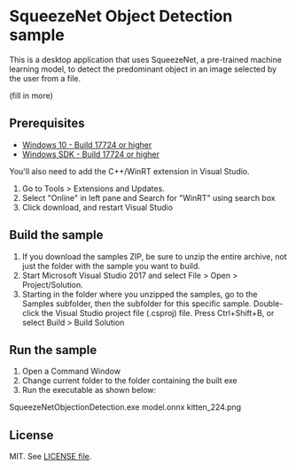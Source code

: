 
# SqueezeNet Object Detection sample

This is a desktop application that uses SqueezeNet, a pre-trained machine learning model, to detect the predominant object in an image selected by the user from a file.

(fill in more)

## Prerequisites

- [Windows 10 - Build 17724 or higher](https://www.microsoft.com/en-us/software-download/windowsinsiderpreviewiso)
- [Windows SDK - Build 17724 or higher](https://www.microsoft.com/en-us/software-download/windowsinsiderpreviewSDK)

You'll also need to add the C++/WinRT extension in Visual Studio.
1. Go to Tools > Extensions and Updates. 
2. Select "Online" in left pane and Search for "WinRT" using search box
3. Click download, and restart Visual Studio

## Build the sample

1. If you download the samples ZIP, be sure to unzip the entire archive, not just the folder with the sample you want to build.
2. Start Microsoft Visual Studio 2017 and select File > Open > Project/Solution.
3. Starting in the folder where you unzipped the samples, go to the Samples subfolder, then the subfolder for this specific sample.    Double-click the Visual Studio project file (.csproj) file.
Press Ctrl+Shift+B, or select Build > Build Solution

## Run the sample

1. Open a Command Window
2. Change current folder to the folder containing the built exe
3. Run the executable as shown below:

SqueezeNetObjectionDetection.exe model.onnx kitten_224.png

## License

MIT. See [LICENSE file](https://github.com/Microsoft/Windows-Machine-Learning/blob/master/LICENSE).

